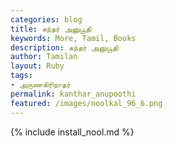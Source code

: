 ```yaml
---  
categories: blog  
title: கந்தர் அனுபூதி
keywords: More, Tamil, Books  
description: கந்தர் அனுபூதி
author: Tamilan  
layout: Ruby  
tags:     
- அருணகிரிநாதர்
permalink: kanthar_anupoothi  
featured: /images/noolkal_96_6.png  
---  
```

{% include install_nool.md %}  
